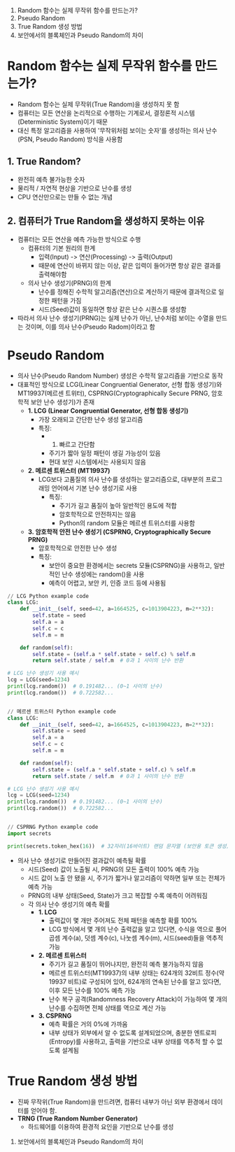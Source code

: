1. Random 함수는 실제 무작위 함수를 만드는가?
2. Pseudo Random
3. True Random 생성 방법 
4. 보안에서의 블록체인과 Pseudo Random의 차이

# Random 함수는 실제 무작위 함수를 만드는가?
- Random 함수는 실제 무작위(True Random)을 생성하지 못 함
- 컴퓨터는 모든 연산을 논리적으로 수행하는 기계로서, 결정론적 시스템(Deterministic System)이기 때문
- 대신 특정 알고리즘을 사용하여 '무작위처럼 보이는 숫자'를 생성하는 의사 난수(PSN, Pseudo Random) 방식을 사용함

## 1. True Random?
- 완전히 예측 불가능한 숫자
- 물리적 / 자연적 현상을 기반으로 난수를 생성
- CPU 연산만으로는 만들 수 없는 개념

## 2. 컴퓨터가 True Random을 생성하지 못하는 이유
- 컴퓨터는 모든 연산을 예측 가능한 방식으로 수행
	- 컴퓨터의 기본 원리의 한계
		- 입력(Input) -> 연산(Processing) -> 출력(Output)
		- 때문에 연산이 바뀌지 않는 이상, 같은 입력이 들어가면 항상 같은 결과를 출력해야함
	- 의사 난수 생성기(PRNG)의 한계
		- 난수를 정해진 수학적 알고리즘(연산)으로 계산하기 때문에 결과적으로 일정한 패턴을 가짐
		- 시드(Seed)값이 동일하면 항상 같은 난수 시퀀스를 생성함
- 따라서 의사 난수 생성기(PRNG)는 실제 난수가 아닌, 난수처럼 보이는 수열을 만드는 것이며, 이를 의사 난수(Pseudo Radom)이라고 함

# Pseudo Random
- 의사 난수(Pseudo Random Number) 생성은 수학적 알고리즘을 기반으로 동작
- 대표적인 방식으로 LCG(Linear Congruential Generator, 선형 합동 생성기)와 MT19937(메르센 트위터), CSPRNG(Cryptographically Secure PRNG, 암호학적 보안 난수 생성기)가 존재
	- **1. LCG (Linear Congruential Generator, 선형 합동 생성기)**
		- 가장 오래되고 간단한 난수 생성 알고리즘
		- 특징:
			- 1. 빠르고 간단함
			- 주기가 짧아 일정 패턴이 생길 가능성이 있음
			- 현대 보안 시스템에서는 사용되지 않음
	- **2. 메르센 트위스터 (MT19937)**
		- LCG보다 고품질의 의사 난수를 생성하는 알고리즘으로, 대부분의 프로그래밍 언어에서 기본 난수 생성기로 사용
			- 특징:
				- 주기가 길고 품질이 높아 일반적인 용도에 적합
				- 암호학적으로 안전하지는 않음
				- Python의 random 모듈은 메르센 트위스터를 사용함
	- **3. 암호학적 안전 난수 생성기 (CSPRNG, Cryptographically Secure PRNG)**
		- 암호학적으로 안전한 난수 생성
		- 특징:
			- 보안이 중요한 환경에서는 secrets 모듈(CSPRNG)을 사용하고, 일반적인 난수 생성에는 random()을 사용
			- 예측이 어렵고, 보안 키, 인증 코드 등에 사용됨
```python
// LCG Python example code
class LCG:
    def __init__(self, seed=42, a=1664525, c=1013904223, m=2**32):
        self.state = seed
        self.a = a
        self.c = c
        self.m = m

    def random(self):
        self.state = (self.a * self.state + self.c) % self.m
        return self.state / self.m  # 0과 1 사이의 난수 반환

# LCG 난수 생성기 사용 예시
lcg = LCG(seed=1234)
print(lcg.random())  # 0.191482... (0~1 사이의 난수)
print(lcg.random())  # 0.722582...


// 메르센 트위스터 Python example code
class LCG:
    def __init__(self, seed=42, a=1664525, c=1013904223, m=2**32):
        self.state = seed
        self.a = a
        self.c = c
        self.m = m

    def random(self):
        self.state = (self.a * self.state + self.c) % self.m
        return self.state / self.m  # 0과 1 사이의 난수 반환

# LCG 난수 생성기 사용 예시
lcg = LCG(seed=1234)
print(lcg.random())  # 0.191482... (0~1 사이의 난수)
print(lcg.random())  # 0.722582...


// CSPRNG Python example code
import secrets

print(secrets.token_hex(16))  # 32자리(16바이트) 랜덤 문자열 (보안용 토큰 생성)
```
- 의사 난수 생성기로 만들어진 결과값이 예측될 확률
	- 시드(Seed) 값이 노출될 시, PRNG의 모든 출력이 100% 예측 가능
	- 시드 값이 노출 안 됐을 시, 주기가 짧거나 알고리즘이 약하면 일부 또는 전체가 예측 가능
	- PRNG의 내부 상태(Seed, State)가 크고 복잡할 수록 예측이 어려워짐
	- 각 의사 난수 생성기의 예측 확률
		- **1. LCG**
			- 출력값이 몇 개만 주어져도 전체 패턴을 예측할 확률 100%
			- LCG 방식에서 몇 개의 난수 출력값을 알고 있다면, 수식을 역으로 풀어 곱셈 계수(a), 덧셈 계수(c), 나눗셈 계수(m), 시드(seed)들을 역추적 가능
		- **2. 메르센 트위스터**
			- 주기가 길고 품질이 뛰어나지만, 완전히 예측 불가능하지 않음
			- 메르센 트위스터(MT19937)의 내부 상태는 624개의 32비트 정수(약 19937 비트)로 구성되어 있어, 624개의 연속된 난수를 알고 있다면, 이후 모든 난수를 100% 예측 가능
			- 난수 복구 공격(Randomness Recovery Attack)이 가능하여 몇 개의 난수를 수집하면 전체 상태를 역으로 계산 가능
		- **3. CSPRNG**
			- 예측 확률은 거의 0%에 가까움
			- 내부 상태가 외부에서 알 수 없도록 설계되었으며, 충분한 엔트로피(Entropy)를 사용하고, 출력을 기반으로 내부 상태를 역추적 할 수 없도록 설계됨

# True Random 생성 방법
- 진짜 무작위(True Random)을 만드려면, 컴퓨터 내부가 아닌 외부 환경에서 데이터를 얻어야 함.
- **TRNG (True Random Number Generator)**
	- 하드웨어를 이용하여 환경적 요인을 기반으로 난수를 생성

1. 보안에서의 블록체인과 Pseudo Random의 차이

